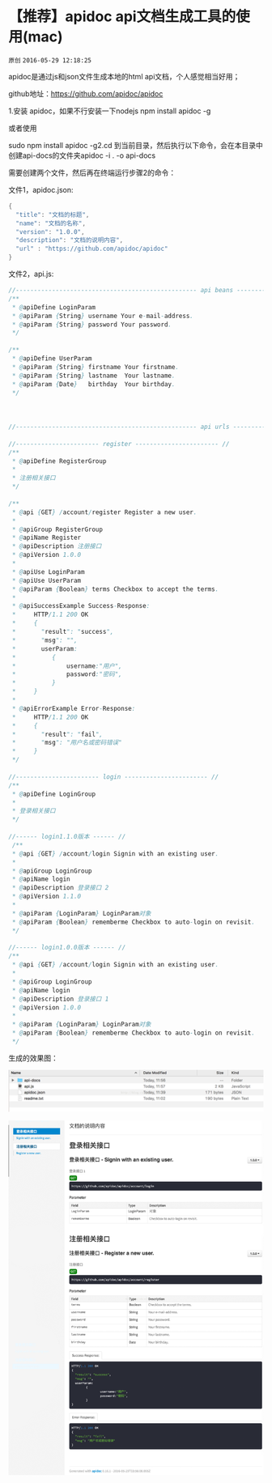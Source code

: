 # 【推荐】apidoc api文档生成工具的使用(mac)

`原创` `2016-05-29 12:18:25`

apidoc是通过js和json文件生成本地的html api文档，个人感觉相当好用；

github地址：https://github.com/apidoc/apidoc

1.安装 apidoc，如果不行安装一下nodejs npm install apidoc -g

或者使用

sudo npm install apidoc -g2.cd 到当前目录，然后执行以下命令，会在本目录中创建api-docs的文件夹apidoc -i . -o api-docs

需要创建两个文件，然后再在终端运行步骤2的命令：

文件1，apidoc.json:

```java
{
  "title": "文档的标题",
  "name": "文档的名称",
  "version": "1.0.0",
  "description": "文档的说明内容",
  "url" : "https://github.com/apidoc/apidoc"
}
```

文件2，api.js: 

```java
//-------------------------------------------------- api beans -----------------------------------------------//
/**
 * @apiDefine LoginParam
 * @apiParam {String} username Your e-mail-address.
 * @apiParam {String} password Your password.
 */

/**
 * @apiDefine UserParam
 * @apiParam {String} firstname Your firstname.
 * @apiParam {String} lastname  Your lastname.
 * @apiParam {Date}   birthday  Your birthday.
 */



//-------------------------------------------------- api urls -----------------------------------------------//

//----------------------- register ----------------------- //
/**
 * @apiDefine RegisterGroup
 *
 * 注册相关接口
 */

/**
 * @api {GET} /account/register Register a new user.
 *	
 * @apiGroup RegisterGroup
 * @apiName Register
 * @apiDescription 注册接口
 * @apiVersion 1.0.0
 * 
 * @apiUse LoginParam
 * @apiUse UserParam
 * @apiParam {Boolean} terms Checkbox to accept the terms.
 *
 * @apiSuccessExample Success-Response:
 *     HTTP/1.1 200 OK
 *     {
 *       "result": "success",
 *       "msg": "",
 *       userParam:
 *       	{
 *       		username:"用户",
 *       		password:"密码",
 *       	}
 *     }
 *
 * @apiErrorExample Error-Response:
 *     HTTP/1.1 200 OK
 *     {
 *       "result": "fail",
 *       "msg": "用户名或密码错误"
 *     }
 */

//----------------------- login ----------------------- //
/**
 * @apiDefine LoginGroup
 *
 * 登录相关接口
 */

//------ login1.1.0版本 ------ //
 /**
 * @api {GET} /account/login Signin with an existing user.
 *
 * @apiGroup LoginGroup
 * @apiName login
 * @apiDescription 登录接口 2
 * @apiVersion 1.1.0
 *
 * @apiParam {LoginParam} LoginParam对象
 * @apiParam {Boolean} rememberme Checkbox to auto-login on revisit.
 */

//------ login1.0.0版本 ------ //
/**
 * @api {GET} /account/login Signin with an existing user.
 *
 * @apiGroup LoginGroup
 * @apiName login
 * @apiDescription 登录接口 1
 * @apiVersion 1.0.0
 *
 * @apiParam {LoginParam} LoginParam对象
 * @apiParam {Boolean} rememberme Checkbox to auto-login on revisit.
 */


```

生成的效果图：

![./figures/20160529121741683](./1.png)

![./figures/20160529121044055](./2.png)
